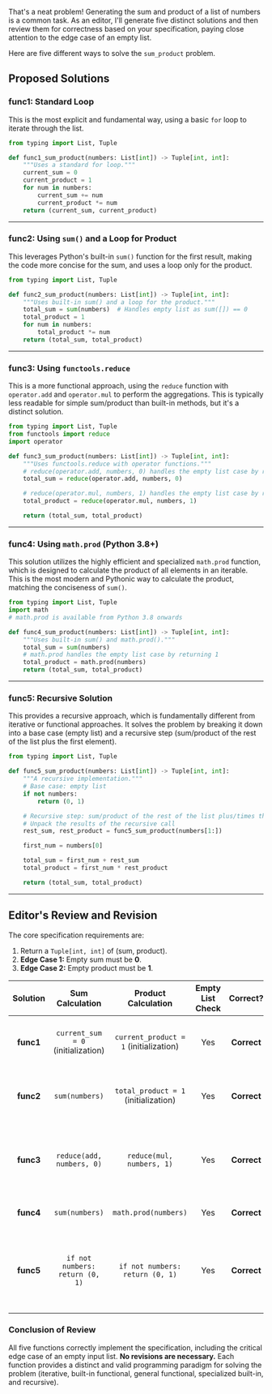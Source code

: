 That's a neat problem\! Generating the sum and product of a list of numbers is a common task. As an editor, I'll generate five distinct solutions and then review them for correctness based on your specification, paying close attention to the edge case of an empty list.

Here are five different ways to solve the `sum_product` problem.

## Proposed Solutions

### func1: Standard Loop

This is the most explicit and fundamental way, using a basic `for` loop to iterate through the list.

```python
from typing import List, Tuple

def func1_sum_product(numbers: List[int]) -> Tuple[int, int]:
    """Uses a standard for loop."""
    current_sum = 0
    current_product = 1
    for num in numbers:
        current_sum += num
        current_product *= num
    return (current_sum, current_product)
```

-----

### func2: Using `sum()` and a Loop for Product

This leverages Python's built-in `sum()` function for the first result, making the code more concise for the sum, and uses a loop only for the product.

```python
from typing import List, Tuple

def func2_sum_product(numbers: List[int]) -> Tuple[int, int]:
    """Uses built-in sum() and a loop for the product."""
    total_sum = sum(numbers)  # Handles empty list as sum([]) == 0
    total_product = 1
    for num in numbers:
        total_product *= num
    return (total_sum, total_product)
```

-----

### func3: Using `functools.reduce`

This is a more functional approach, using the `reduce` function with `operator.add` and `operator.mul` to perform the aggregations. This is typically less readable for simple sum/product than built-in methods, but it's a distinct solution.

```python
from typing import List, Tuple
from functools import reduce
import operator

def func3_sum_product(numbers: List[int]) -> Tuple[int, int]:
    """Uses functools.reduce with operator functions."""
    # reduce(operator.add, numbers, 0) handles the empty list case by returning the initial value (0)
    total_sum = reduce(operator.add, numbers, 0)

    # reduce(operator.mul, numbers, 1) handles the empty list case by returning the initial value (1)
    total_product = reduce(operator.mul, numbers, 1)

    return (total_sum, total_product)
```

-----

### func4: Using `math.prod` (Python 3.8+)

This solution utilizes the highly efficient and specialized `math.prod` function, which is designed to calculate the product of all elements in an iterable. This is the most modern and Pythonic way to calculate the product, matching the conciseness of `sum()`.

```python
from typing import List, Tuple
import math
# math.prod is available from Python 3.8 onwards

def func4_sum_product(numbers: List[int]) -> Tuple[int, int]:
    """Uses built-in sum() and math.prod()."""
    total_sum = sum(numbers)
    # math.prod handles the empty list case by returning 1
    total_product = math.prod(numbers)
    return (total_sum, total_product)
```

-----

### func5: Recursive Solution

This provides a recursive approach, which is fundamentally different from iterative or functional approaches. It solves the problem by breaking it down into a base case (empty list) and a recursive step (sum/product of the rest of the list plus the first element).

```python
from typing import List, Tuple

def func5_sum_product(numbers: List[int]) -> Tuple[int, int]:
    """A recursive implementation."""
    # Base case: empty list
    if not numbers:
        return (0, 1)

    # Recursive step: sum/product of the rest of the list plus/times the first element
    # Unpack the results of the recursive call
    rest_sum, rest_product = func5_sum_product(numbers[1:])

    first_num = numbers[0]

    total_sum = first_num + rest_sum
    total_product = first_num * rest_product

    return (total_sum, total_product)
```

-----

## Editor's Review and Revision

The core specification requirements are:

1.  Return a `Tuple[int, int]` of (sum, product).
2.  **Edge Case 1:** Empty sum must be **0**.
3.  **Edge Case 2:** Empty product must be **1**.

| Solution | Sum Calculation | Product Calculation | Empty List Check | Correct? | Notes |
| :---: | :---: | :---: | :---: | :---: | :---: |
| **func1** | `current_sum = 0` (initialization) | `current_product = 1` (initialization) | Yes | **Correct** | Initialization handles the empty list case perfectly. |
| **func2** | `sum(numbers)` | `total_product = 1` (initialization) | Yes | **Correct** | `sum([])` is 0. Initialization handles the empty product case. |
| **func3** | `reduce(add, numbers, 0)` | `reduce(mul, numbers, 1)` | Yes | **Correct** | The third argument in `reduce` acts as the initial value, handling the empty list. |
| **func4** | `sum(numbers)` | `math.prod(numbers)` | Yes | **Correct** | `sum([])` is 0. `math.prod([])` is 1. |
| **func5** | `if not numbers: return (0, 1)` | `if not numbers: return (0, 1)` | Yes | **Correct** | The base case explicitly handles the empty list with the required values. |

### Conclusion of Review

All five functions correctly implement the specification, including the critical edge case of an empty input list. **No revisions are necessary.** Each function provides a distinct and valid programming paradigm for solving the problem (iterative, built-in functional, general functional, specialized built-in, and recursive).